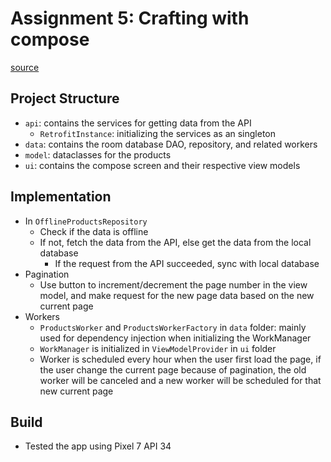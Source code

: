 #  Assignment 5: Crafting with compose

[source](https://github.com/rael346/cs-4520-assignment-5)

## Project Structure
- `api`: contains the services for getting data from the API
    - `RetrofitInstance`: initializing the services as an singleton
- `data`: contains the room database DAO, repository, and related workers
- `model`: dataclasses for the products
- `ui`: contains the compose screen and their respective view models

## Implementation
- In `OfflineProductsRepository`
    - Check if the data is offline
    - If not, fetch the data from the API, else get the data from the local database
        - If the request from the API succeeded, sync with local database
- Pagination
    - Use button to increment/decrement the page number in the view model, and make request for the
      new page data based on the new current page
- Workers
  - `ProductsWorker` and `ProductsWorkerFactory` in `data` folder: mainly used for dependency injection
    when initializing the WorkManager
  - `WorkManager` is initialized in `ViewModelProvider` in `ui` folder
  - Worker is scheduled every hour when the user first load the page, if the user change the current
    page because of pagination, the old worker will be canceled and a new worker will be scheduled
    for that new current page

## Build
- Tested the app using Pixel 7 API 34